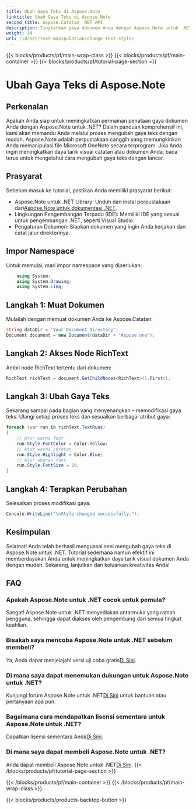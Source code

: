 ```yaml
---
title: Ubah Gaya Teks di Aspose.Note
linktitle: Ubah Gaya Teks di Aspose.Note
second_title: Aspose.Catatan .NET API
description: Tingkatkan gaya dokumen Anda dengan Aspose.Note untuk .NET. Pelajari cara mengubah gaya teks dengan mudah dalam panduan langkah demi langkah ini. Cobalah secara gratis!
weight: 14
url: /id/net/text-manipulation/change-text-style/
---
```


{{< blocks/products/pf/main-wrap-class >}}
{{< blocks/products/pf/main-container >}}
{{< blocks/products/pf/tutorial-page-section >}}

# Ubah Gaya Teks di Aspose.Note

## Perkenalan
Apakah Anda siap untuk meningkatkan permainan penataan gaya dokumen Anda dengan Aspose.Note untuk .NET? Dalam panduan komprehensif ini, kami akan memandu Anda melalui proses mengubah gaya teks dengan mudah. Aspose.Note adalah perpustakaan canggih yang memungkinkan Anda memanipulasi file Microsoft OneNote secara terprogram. Jika Anda ingin meningkatkan daya tarik visual catatan atau dokumen Anda, baca terus untuk mengetahui cara mengubah gaya teks dengan lancar.
## Prasyarat
Sebelum masuk ke tutorial, pastikan Anda memiliki prasyarat berikut:
-  Aspose.Note untuk .NET Library: Unduh dan instal perpustakaan dari[Aspose.Note untuk dokumentasi .NET](https://reference.aspose.com/note/net/).
- Lingkungan Pengembangan Terpadu (IDE): Memiliki IDE yang sesuai untuk pengembangan .NET, seperti Visual Studio.
- Pengaturan Dokumen: Siapkan dokumen yang ingin Anda kerjakan dan catat jalur direktorinya.
## Impor Namespace
Untuk memulai, mari impor namespace yang diperlukan:
```csharp
    using System;
    using System.Drawing;
    using System.Linq;
```
## Langkah 1: Muat Dokumen
Mulailah dengan memuat dokumen Anda ke Aspose.Catatan:
```csharp
string dataDir = "Your Document Directory";
Document document = new Document(dataDir + "Aspose.one");
```
## Langkah 2: Akses Node RichText
Ambil node RichText tertentu dari dokumen:
```csharp
RichText richText = document.GetChildNodes<RichText>().First();
```
## Langkah 3: Ubah Gaya Teks
Sekarang sampai pada bagian yang menyenangkan – memodifikasi gaya teks. Ulangi setiap proses teks dan sesuaikan berbagai atribut gaya:
```csharp
foreach (var run in richText.TextRuns)
{
    // Atur warna font
    run.Style.FontColor = Color.Yellow;
    // Atur warna sorotan
    run.Style.Highlight = Color.Blue;
    // Atur ukuran font
    run.Style.FontSize = 20;
}
```
## Langkah 4: Terapkan Perubahan
Selesaikan proses modifikasi gaya:
```csharp
Console.WriteLine("\nStyle changed successfully.");
```
## Kesimpulan
Selamat! Anda telah berhasil menguasai seni mengubah gaya teks di Aspose.Note untuk .NET. Tutorial sederhana namun efektif ini memberdayakan Anda untuk meningkatkan daya tarik visual dokumen Anda dengan mudah. Sekarang, lanjutkan dan keluarkan kreativitas Anda!
## FAQ
### Apakah Aspose.Note untuk .NET cocok untuk pemula?
Sangat! Aspose.Note untuk .NET menyediakan antarmuka yang ramah pengguna, sehingga dapat diakses oleh pengembang dari semua tingkat keahlian.
### Bisakah saya mencoba Aspose.Note untuk .NET sebelum membeli?
 Ya, Anda dapat menjelajahi versi uji coba gratis[Di Sini](https://releases.aspose.com/).
### Di mana saya dapat menemukan dukungan untuk Aspose.Note untuk .NET?
 Kunjungi forum Aspose.Note untuk .NET[Di Sini](https://forum.aspose.com/c/note/28) untuk bantuan atau pertanyaan apa pun.
### Bagaimana cara mendapatkan lisensi sementara untuk Aspose.Note untuk .NET?
 Dapatkan lisensi sementara Anda[Di Sini](https://purchase.aspose.com/temporary-license/).
### Di mana saya dapat membeli Aspose.Note untuk .NET?
 Anda dapat membeli Aspose.Note untuk .NET[Di Sini](https://purchase.aspose.com/buy).
{{< /blocks/products/pf/tutorial-page-section >}}

{{< /blocks/products/pf/main-container >}}
{{< /blocks/products/pf/main-wrap-class >}}

{{< blocks/products/products-backtop-button >}}
